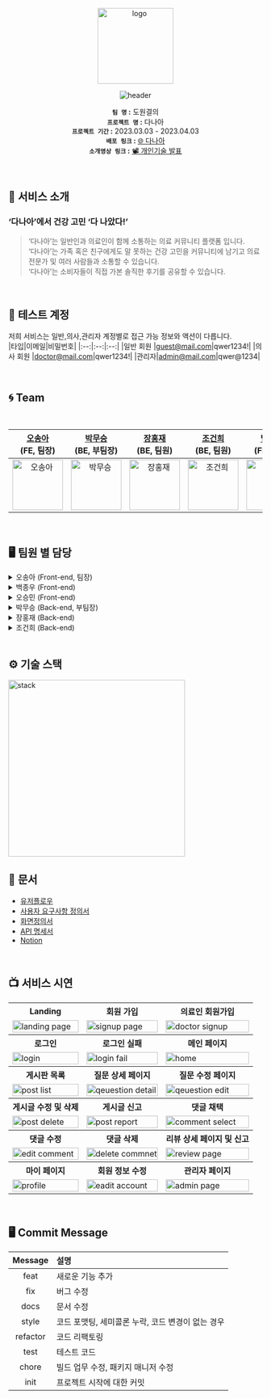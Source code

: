 <div align="center"> 
</br>
<img alt="logo" src="https://user-images.githubusercontent.com/115627384/228228444-4b78b4c9-fe2d-4938-bc0b-97d8a5c9d5fd.png" height="150" width="150" />
   
![header](https://capsule-render.vercel.app/api?type=transparent&&color=fff59d&height=90&section=header&text=다나아%20&fontSize=45&fontColor=178ca1&animation=twinkling)

**`팀 명` :** 도원결의 </br>
**`프로젝트 명` :** 다나아 </br>
**`프로젝트 기간` :** 2023.03.03 - 2023.04.03 </br>
**`배포 링크` :**  [🌐 다나아 ](http://main-project-020.s3-website.ap-northeast-2.amazonaws.com) </br>
**`소개영상 링크` :**  [📽️ 개인기술 발표 ](https://www.youtube.com/watch?v=0h-MSy6-j9M)

</div>
<br />

## 🤍 서비스 소개 

### ‘다나아’에서 건강 고민 ‘다 나았다!’
>‘다나아’는 일반인과 의료인이 함께 소통하는 의료 커뮤니티 플랫폼 입니다.                                                              
>‘다나아’는 가족 혹은 친구에게도 말 못하는 건강 고민을 커뮤니티에 남기고 의료 전문가 및  여러 사람들과 소통할 수 있습니다.                                                
>‘다나아’는 소비자들이 직접 가본 솔직한 후기를 공유할 수 있습니다.              
<br />

## 👤 테스트 계정
저희 서비스는 일반,의사,관리자 계정별로 접근 가능 정보와 액션이 다릅니다.<br/>
|타입|이메일|비밀번호|
|:--:|:--:|:--:|
|일반 회원 |guest@mail.com|qwer1234!|
|의사 회원 |doctor@mail.com|qwer1234!|
|관리자|admin@mail.com|qwer@1234|

<br />

## 🌀 Team 

<div align="center">

<br />

| <a href="https://github.com/Mia-Oh" target="_blank">오송아</a><br>(FE, 팀장) | <a href="https://github.com/bblack-apple" target="_blank">박무승</a><br>(BE, 부팀장) | <a href="https://github.com/janghongjae" target="_blank">장홍재</a><br>(BE, 팀원) | <a href="https://github.com/bliss94s" target="_blank">조건희</a><br>(BE, 팀원) | <a href="https://github.com/Observant0120" target="_blank">백종우</a><br>(FE, 팀원) | <a href="https://github.com/SUM1NG" target="_blank">오승민</a><br>(FE, 팀원) |
| :--: | :--: | :--: | :--: | :--: | :--: |
| <img alt="오송아" src="https://blog.kakaocdn.net/dn/cFpCGh/btr1VdcVh6D/NdsZstA36p25Uk4KevCov1/img.jpg" height="100" width="100"> | <img alt="박무승" src="https://blog.kakaocdn.net/dn/bfZ4Aq/btr1MozNxQb/UDkv7GekIHHPssa7F4bhi0/img.jpg" height="100" width="100"> | <img alt="장홍재" src="https://blog.kakaocdn.net/dn/cCQX74/btr1Wx90JnK/ZTEzSDBddf73pdDLAi1Ev0/img.jpg" height="100" width="100"> | <img alt="조건희" src="https://blog.kakaocdn.net/dn/R86g0/btr1YLmmZRS/Z29Q2pGm9LGh0Cwk4xelKK/img.jpg" height="100" width="100"> | <img alt="백종우" src="https://blog.kakaocdn.net/dn/b2rqRo/btr1VepmsIu/2fjQeSoCH2daOAko18UzB0/img.jpg" height="100" width="100"> | <img alt="오승민" src="https://blog.kakaocdn.net/dn/cjra55/btr1YJvlOjB/NklmfkOVNZie2THAJXGXu0/img.jpg" height="100" width="100"> 

</div>

<br/>

## 🖥️ 팀원 별 담당
<details> 
<summary> 
오송아 (Front-end, 팀장)
</summary>
<br />
- Header 컴포넌트, Login, 일반 회원가입, 의사 회원가입 페이지, 랜딩 페이지, 관리자 페이지 구현 <br />
- JWT 토큰 인증, Access Token 과 Refresh Token을 통한 인증 처리 <br />
- 각 회원 가입 페이지 유효성 검사 <br />
- 리뷰 상세 페이지 내 카카오 지도 컴포넌트 제작 구현 <br />
- 로그인 여부, 유저 정보 상태 관리 로직 구현 <br />
- React.lazy와 suspense를 이용한 코드 분할 <br />
- 클라이언트 셋팅 및 S3 정적 페이지 배포 <br />
<br />
</details> 
<details> 
<summary> 
백종우 (Front-end)
</summary>
<br />
- Footer UI <br />
- UserInfo Page <br />
- 전체 게시글 조회 <br />
- 질문 게시글 조회 <br />
- 리뷰 게시글 조회 <br />
- 지역별 게시글 조회 <br />
- 진료 과목별 게시글 조회 <br />
- 각 게시글의 페이지 네이션 <br />
- 각 게시글의 키워드 필터링 <br />
<br />
</details> 
<details> 
<summary> 
오승민 (Front-end)
</summary>
<br />
- 게시글 생성 유형(리뷰/ 질문) 선택하여 게시글 작성하기<br />
- 질문 및 리뷰 상세 게시글 조회<br />
- 질문 상세 게시글 수정 및 삭제<br />
- 질문 게시글 내 댓글 CRUD 기능 구현<br />
- 좋은 댓글이 있을 경우 해당 댓글을 채택하기<br />
- 질문,리뷰 및 댓글 중 불량 게시글이 있을 경우 신고하기 기능 구현<br />
<br />
</details> 
<details> 
<summary> 
박무승 (Back-end, 부팀장)
</summary>
<br />
- 댓글 CRUD 구현<br />
- 실시간 알림 기능 구현 (미적용)<br />
- 리뷰 별점 기능 구현<br />
- 병원 별점 기능 구현<br />
<br />
</details> 
<details> 
<summary> 
장홍재 (Back-end)
</summary>
<br />
- 회원 CRUD, 병원, 지역, 진료과목 구현<br />
- Spring security JWT 회원가입 로그인<br />
- NGROK 통한 테스트 서버 배포<br />
- 게시글, 댓글 신고, 좋아요, 채택 기능<br />
- 포인트 추가 기능 및 등급 갱신 기능<br />
- 관리자 기능 구현<br />
- 전체적인 기능 테스트 및 에러 사항 보수<br />
- AWS EC2, RDS 생성 및 배포<br />
- MYSQL EVENT<br />
<br />
</details> 
<details> 
<summary> 
조건희 (Back-end)
</summary>
<br />
- 게시글 CRUD 구현<br />
- 리뷰글 CRUD 구현<br />
- 제목으로 키워드 검색<br />
- 내용으로 키워드 검색<br />
- 작성자로 키워드 검색<br />
- 각 게시글의 페이지네이션<br />
- 회원, 게시글, 댓글 테스트 코드 작성<br />
<br />
</details> 

</br>

## ⚙️ 기술 스택
<img alt="stack" src="https://user-images.githubusercontent.com/115627384/228235276-7c5a7417-9a7b-44f2-a2cd-0c239c6c2f42.jpg" height="350" />

</br>

## 💼 문서
- [유저플로우](https://www.figma.com/file/OrI18PnExM6mlCQb8HYPht/%E2%9A%94%EF%B8%8F-%EB%8F%84%EC%9B%90%EA%B2%B0%EC%9D%98-%E2%9A%94%EF%B8%8F?node-id=0-1)
- [사용자 요구사항 정의서](https://docs.google.com/spreadsheets/d/142h8WEpQRYZmiGaQZJpGD4SPrL9_JK0p_bWqaI_riRA/edit#gid=0)
- [화면정의서](https://www.notion.so/codestates/20f69d515a8e401082678ba0ef265735?v=ed917a1207c44f2499ed38f5825579f2)
- [API 명세서](https://docs.google.com/spreadsheets/d/142h8WEpQRYZmiGaQZJpGD4SPrL9_JK0p_bWqaI_riRA/edit#gid=1404582071)
- [Notion](https://www.notion.so/codestates/81e58968542c41b79adf7be2d4433768)
</br>

## 📺 서비스 시연
<html>
<table>
  <tr>
    <th>
      Landing
    </th>
    <th>
      회원 가입
    </th>
    <th>
      의료인 회원가입
    </th>
  </tr>
  <tr>
    <td>
      <img src="https://user-images.githubusercontent.com/115627384/228255549-9973f9c6-d897-456c-b561-2acf93033db1.gif" alt="landing page" width = 100% >
    </td>
    <td>
      <img src="https://user-images.githubusercontent.com/115627384/228256435-cd981efe-3840-44a7-9055-3be094581e72.gif"  alt="signup page" width = 100% >
    </td>
    <td>
      <img src="https://user-images.githubusercontent.com/115627384/228256885-dbd9f9ac-20ad-473b-b4d2-b454f3e5c9da.gif" alt="doctor signup" width = 100%>
    </td>
   </tr> 
  <tr>
    <th>
      로그인
    </th>
    <th>
      로그인 실패
    </th>
    <th>
      메인 페이지
    </th>
  </tr>
  <tr>
    <td>
      <img src="https://user-images.githubusercontent.com/115627384/228257538-d6a109c6-86a2-4933-ad36-15a1a5f4b4a0.gif"  alt="login" width = 100%>
    </td>
    <td>
      <img src="https://user-images.githubusercontent.com/115627384/228257740-c0fc3a75-a7ee-4ee2-8842-0bb1bea2cb51.gif" alt="login fail" width = 100%>
    </td>
    <td>
      <img src="https://user-images.githubusercontent.com/115627384/228257984-55c7b34d-79ae-4242-9553-8bf00c2b2634.gif" alt="home" width = 100%>
    </td>
   </tr>
  <tr>
    <th>
      게시판 목록
    </th>
    <th>
      질문 상세 페이지
    </th>
    <th>
      질문 수정 페이지
    </th>
  </tr>
   <tr>
    <td>
      <img src="https://user-images.githubusercontent.com/115627384/228264903-a4e359aa-a2ec-41a7-834c-eae21e2dbe2f.gif" alt="post list" width = 100%>
    </td>
    <td>
      <img src="https://user-images.githubusercontent.com/115627384/228265213-a1d2e579-af41-44b7-8a46-499621563449.gif" alt="qeuestion detail" width = 100%>
    </td>
    <td>
      <img src="https://user-images.githubusercontent.com/115627384/228265439-f8e81b7c-57cb-4334-bffc-863f47a5b636.gif" alt="qeuestion edit" width = 100%>
    </td>
   </tr>
  <tr>
    <th>
      게시글 수정 및 삭제
    </th>
    <th>
      게시글 신고
    </th>
    <th>
      댓글 채택
    </th>
  </tr>
  <tr>
    <td>
      <img src="https://user-images.githubusercontent.com/115627384/228265673-10110c65-3e0e-4954-b773-cfe032c13121.gif" alt="post delete" width = 100%>
    </td>
    <td>
      <img src="https://user-images.githubusercontent.com/115627384/228266038-03cc7153-e2e4-419a-a4a0-c81801fee8a0.gif" alt="post report" width = 100%>
    </td>
    <td>
      <img src="https://user-images.githubusercontent.com/115627384/228266127-52546bb3-305d-4b41-a42a-7081d0b74910.gif" alt="comment select" width = 100%>
    </td>
   </tr>
  <tr>
    <th>
      댓글 수정
    </th>
    <th>
      댓글 삭제
    </th>
    <th>
      리뷰 상세 페이지 및 신고
    </th>
  </tr>
  <tr>
    <td>
      <img src="https://user-images.githubusercontent.com/115627384/228266384-1501c83d-c340-44fc-ad6e-53370d75d938.gif" alt="edit comment" width = 100%>
    </td>
    <td>
      <img src="https://user-images.githubusercontent.com/115627384/228266438-9b7cb3c2-f340-4988-a828-9adf28e36161.gif" alt="delete commnet" width = 100%>
    </td>
    <td>
      <img src="https://user-images.githubusercontent.com/115627384/228266505-a5778598-473d-44bc-8d35-f4bd4f0ab155.gif" alt="review page" width = 100%>
    </td>
   </tr>
    <tr>
    <th>
      마이 페이지
    </th>
    <th>
      회원 정보 수정
    </th>
    <th>
      관리자 페이지
    </th>
  </tr>
  <tr>
    <td>
      <img src="https://user-images.githubusercontent.com/115627384/228266886-6cc7ea37-7b11-4411-bd83-ae9576dbb092.gif" alt="profile" width = 100%>
    </td>
    <td>
      <img src="https://user-images.githubusercontent.com/115627384/228266957-ce9f884c-d299-4ad0-8089-9a8f2abd8b50.gif" alt="eadit account" width = 100%>
    </td>
    <td>
      <img src="https://user-images.githubusercontent.com/115627384/228267013-0b22f600-825e-4afc-9896-b5574b1bb7e6.gif" alt="admin page" width = 100%>
    </td>
   </tr>
</table>
</html>
</br>

## 🖥️ Commit  Message  

<div align="center"> 

|Message|설명|
|:---:|:---|
|feat|새로운 기능 추가|
|fix|버그 수정|
|docs|문서 수정|
|style|코드 포맷팅, 세미콜론 누락, 코드 변경이 없는 경우|
|refactor|코드 리팩토링|
|test|테스트 코드|
|chore |빌드 업무 수정, 패키지 매니저 수정|
|init |프로젝트 시작에 대한 커밋|
</div>
